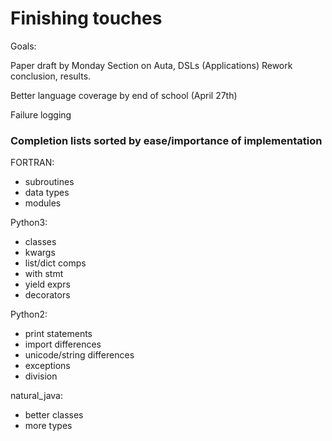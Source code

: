 # Finishing touches

Goals:

Paper draft by Monday
    Section on Auta, DSLs (Applications)
    Rework conclusion, results.

Better language coverage by end of school (April 27th)

Failure logging

### Completion lists sorted by ease/importance of implementation

FORTRAN:
 - subroutines
 - data types
 - modules

Python3:
 - classes
 - kwargs
 - list/dict comps
 - with stmt
 - yield exprs
 - decorators

Python2:
 - print statements
 - import differences
 - unicode/string differences
 - exceptions
 - division

natural\_java:
 - better classes
 - more types

